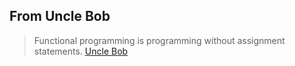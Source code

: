 ## From Uncle Bob

> Functional programming is programming without assignment statements. [Uncle Bob]


[Uncle Bob]: http://blog.8thlight.com/uncle-bob/2012/12/22/FPBE1-Whats-it-all-about.html 

